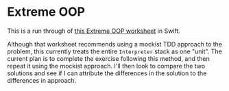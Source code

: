 # Extreme OOP

This is a run through of [this Extreme OOP worksheet][1] in Swift.

Although that worksheet recommends using a mockist TDD approach to the problem,
this currently treats the entire `Interpreter` stack as one "unit". The current
plan is to complete the exercise following this method, and then repeat it
using the mockist approach. I'll then look to compare the two solutions and
see if I can attribute the differences in the solution to the differences in
approach.

[1]: http://milano-xpug.pbworks.com/f/10080616-extreme-oop.pdf
